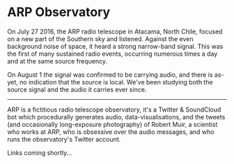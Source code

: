 # ARP Observatory

On July 27 2016, the ARP radio telescope in Atacama, North Chile, focused on a new part of the Southern sky and listened.
Against the even background noise of space, it heard a strong narrow-band signal. This was the first of many sustained radio events, occurring numerous times a day and at the same source frequency.

On August 1 the signal was confirmed to be carrying audio, and there is as-yet, no indication that the source is local. We've been studying both the source signal and the audio it carries ever since.

---

ARP is a fictitious radio telescope observatory, it's a Twitter & SoundCloud bot which procedurally generates audio, data-visualisations, and the tweets (and occasionally long-exposure photography) of Robert Muir, a scientist who works at ARP, who is obsessive over the audio messages, and who runs the observatory's Twitter account.


Links coming shortly...